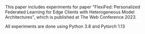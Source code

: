 This paper includes experiments for paper "FlexiFed: Personalized Federated Learning for Edge Clients with Heterogeneous Model Architectures", which is published at The Web Conference 2023.

All experiments are done using Python 3.8 and Pytorch 1.13


